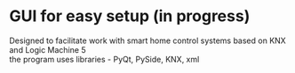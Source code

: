 # GUI for easy setup (in progress)
Designed to facilitate work with smart home control 
systems based on KNX and Logic Machine 5            
the program uses libraries - PyQt, PySide, KNX, xml 
